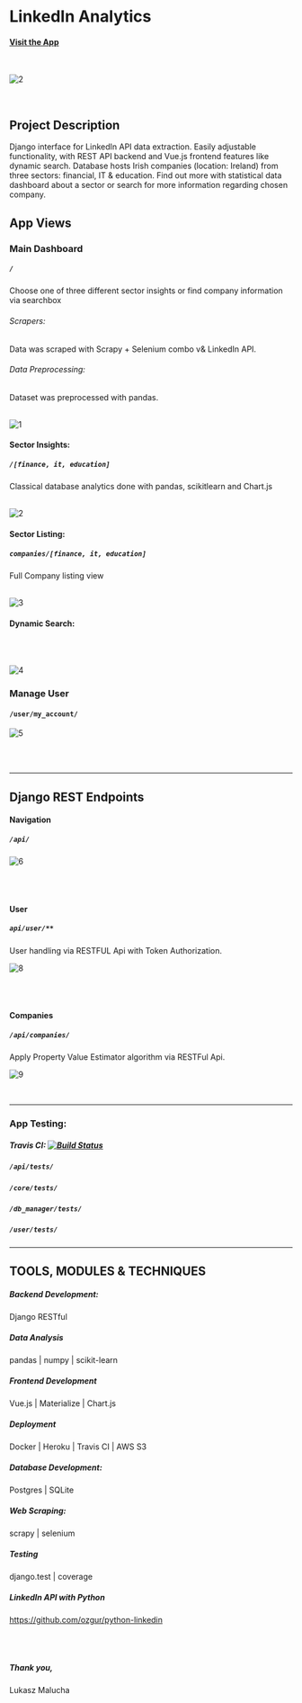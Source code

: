 # LinkedIn Analytics

#### [Visit the App](https://linkedinanalytics.herokuapp.com/)

<br>

![2](https://user-images.githubusercontent.com/26208598/70807515-9a1b7c00-1db5-11ea-9935-66a94c83b288.PNG)

<br>

## Project Description

Django interface for LinkedIn API data extraction. Easily adjustable functionality, with REST API backend and Vue.js frontend 
features like dynamic search. Database hosts Irish companies (location: Ireland) from three sectors: financial, IT & education. 
Find out more with statistical data dashboard about a sector or search for more information regarding chosen company.


## App Views

### Main Dashboard
##### `/`
Choose one of three different sector insights or find company information via searchbox

###### Scrapers:

Data was scraped with Scrapy + Selenium combo v& LinkedIn API.

###### Data Preprocessing:
Dataset was preprocessed with pandas. 
<br>
<br>

![1](https://user-images.githubusercontent.com/26208598/70807514-9a1b7c00-1db5-11ea-9b6d-7e8b1402e122.PNG)

#### Sector Insights:
##### `/[finance, it, education]`
Classical database analytics done with pandas, scikitlearn and Chart.js
<br>
<br>

![2](https://user-images.githubusercontent.com/26208598/70807515-9a1b7c00-1db5-11ea-9935-66a94c83b288.PNG)

#### Sector Listing:
##### `companies/[finance, it, education]`
Full Company listing view
<br>
<br>

![3](https://user-images.githubusercontent.com/26208598/70807516-9a1b7c00-1db5-11ea-9dba-ac649bb16ce3.PNG)

#### Dynamic Search:
<br>
<br>

![4](https://user-images.githubusercontent.com/26208598/70807517-9ab41280-1db5-11ea-9887-b7540d97b85b.PNG)

 
### Manage User
#### `/user/my_account/`

![5](https://user-images.githubusercontent.com/26208598/70807521-9be53f80-1db5-11ea-8d39-2daebf1c7e3e.PNG)


<br>
<br>





-----------------

## Django REST Endpoints

#### Navigation
##### `/api/`

![6](https://user-images.githubusercontent.com/26208598/70807623-d5b64600-1db5-11ea-8430-dcc6a680bf80.PNG)

<br>
<br>

#### User
##### `api/user/**`

 User handling via RESTFUL Api with Token Authorization.

![8](https://user-images.githubusercontent.com/26208598/54323069-85744280-45ef-11e9-9c9f-2f2ea1420e82.JPG)

<br>
<br>



#### Companies 
##### `/api/companies/`

Apply Property Value Estimator algorithm via RESTFul Api.
 
![9](https://user-images.githubusercontent.com/26208598/54323070-85744280-45ef-11e9-834e-a1afcfd51993.JPG) 

<br>


-----------------


### App Testing:

##### Travis CI: [![Build Status](https://travis-ci.com/LukaszMalucha/Linkedin-Analytics.svg?branch=master)](https://travis-ci.com/LukaszMalucha/Linkedin-Analytics)
##### `/api/tests/`
##### `/core/tests/` 
##### `/db_manager/tests/`
##### `/user/tests/`

-----------------

## TOOLS, MODULES & TECHNIQUES

##### Backend Development:
Django RESTful

##### Data Analysis
pandas | numpy | scikit-learn

##### Frontend Development
Vue.js | Materialize | Chart.js

##### Deployment
Docker | Heroku | Travis CI | AWS S3

##### Database Development:
Postgres | SQLite

##### Web Scraping:
scrapy | selenium

##### Testing
django.test | coverage

##### LinkedIn API with Python 
https://github.com/ozgur/python-linkedin

<br>
<br>

##### Thank you,

Lukasz Malucha
